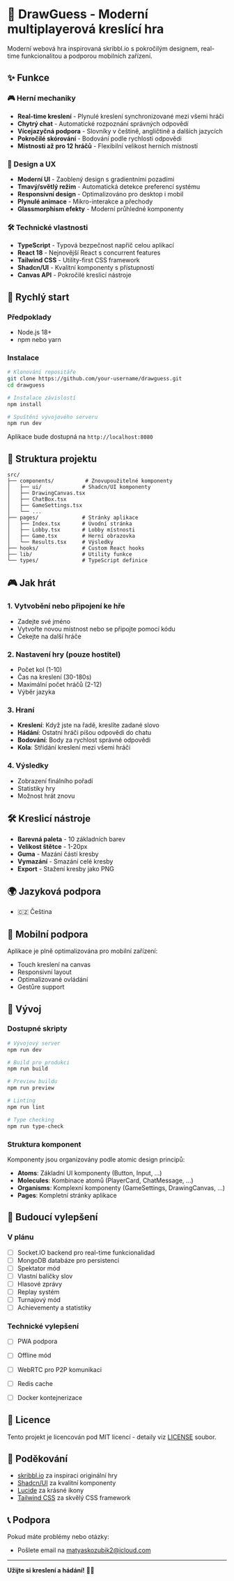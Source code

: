 
# 🎨 DrawGuess - Moderní multiplayerová kreslící hra

Moderní webová hra inspirovaná skribbl.io s pokročilým designem, real-time funkcionalitou a podporou mobilních zařízení.

## ✨ Funkce

### 🎮 Herní mechaniky
- **Real-time kreslení** - Plynulé kreslení synchronizované mezi všemi hráči
- **Chytrý chat** - Automatické rozpoznání správných odpovědí
- **Vícejazyčná podpora** - Slovníky v češtině, angličtině a dalších jazycích
- **Pokročilé skórování** - Bodování podle rychlosti odpovědi
- **Místnosti až pro 12 hráčů** - Flexibilní velikost herních místností

### 🎨 Design a UX
- **Moderní UI** - Zaoblený design s gradientními pozadími
- **Tmavý/světlý režim** - Automatická detekce preferencí systému
- **Responsivní design** - Optimalizováno pro desktop i mobil
- **Plynulé animace** - Mikro-interakce a přechody
- **Glassmorphism efekty** - Moderní průhledné komponenty

### 🛠️ Technické vlastnosti
- **TypeScript** - Typová bezpečnost napříč celou aplikací
- **React 18** - Nejnovější React s concurrent features
- **Tailwind CSS** - Utility-first CSS framework
- **Shadcn/UI** - Kvalitní komponenty s přístupností
- **Canvas API** - Pokročilé kreslicí nástroje

## 🚀 Rychlý start

### Předpoklady
- Node.js 18+ 
- npm nebo yarn

### Instalace
```bash
# Klonování repositáře
git clone https://github.com/your-username/drawguess.git
cd drawguess

# Instalace závislostí
npm install

# Spuštění vývojového serveru
npm run dev
```

Aplikace bude dostupná na `http://localhost:8080`

## 📁 Struktura projektu

```
src/
├── components/          # Znovupoužitelné komponenty
│   ├── ui/             # Shadcn/UI komponenty
│   ├── DrawingCanvas.tsx
│   ├── ChatBox.tsx
│   ├── GameSettings.tsx
│   └── ...
├── pages/              # Stránky aplikace
│   ├── Index.tsx       # Úvodní stránka
│   ├── Lobby.tsx       # Lobby místnosti
│   ├── Game.tsx        # Herní obrazovka
│   └── Results.tsx     # Výsledky
├── hooks/              # Custom React hooks
├── lib/                # Utility funkce
└── types/              # TypeScript definice
```

## 🎮 Jak hrát

### 1. Vytvobění nebo připojení ke hře
- Zadejte své jméno
- Vytvořte novou místnost nebo se připojte pomocí kódu
- Čekejte na další hráče

### 2. Nastavení hry (pouze hostitel)
- Počet kol (1-10)
- Čas na kreslení (30-180s)
- Maximální počet hráčů (2-12)
- Výběr jazyka

### 3. Hraní
- **Kreslení**: Když jste na řadě, kreslíte zadané slovo
- **Hádání**: Ostatní hráči píšou odpovědi do chatu
- **Bodování**: Body za rychlost správné odpovědi
- **Kola**: Střídání kreslení mezi všemi hráči

### 4. Výsledky
- Zobrazení finálního pořadí
- Statistiky hry
- Možnost hrát znovu

## 🛠️ Kreslicí nástroje

- **Barevná paleta** - 10 základních barev
- **Velikost štětce** - 1-20px
- **Guma** - Mazání částí kresby
- **Vymazání** - Smazání celé kresby
- **Export** - Stažení kresby jako PNG

## 🌍 Jazyková podpora

- 🇨🇿 Čeština

## 📱 Mobilní podpora

Aplikace je plně optimalizována pro mobilní zařízení:
- Touch kreslení na canvas
- Responsivní layout
- Optimalizované ovládání
- Gestůre support

## 🔧 Vývoj

### Dostupné skripty

```bash
# Vývojový server
npm run dev

# Build pro produkci
npm run build

# Preview buildu
npm run preview

# Linting
npm run lint

# Type checking
npm run type-check
```

### Struktura komponent

Komponenty jsou organizovány podle atomic design principů:
- **Atoms**: Základní UI komponenty (Button, Input, ...)
- **Molecules**: Kombinace atomů (PlayerCard, ChatMessage, ...)
- **Organisms**: Komplexní komponenty (GameSettings, DrawingCanvas, ...)
- **Pages**: Kompletní stránky aplikace

## 🎯 Budoucí vylepšení

### V plánu
- [ ] Socket.IO backend pro real-time funkcionalidad
- [ ] MongoDB databáze pro persistenci
- [ ] Spektator mód
- [ ] Vlastní balíčky slov
- [ ] Hlasové zprávy
- [ ] Replay systém
- [ ] Turnajový mód
- [ ] Achievementy a statistiky

### Technické vylepšení
- [ ] PWA podpora
- [ ] Offline mód
- [ ] WebRTC pro P2P komunikaci
- [ ] Redis cache
- [ ] Docker kontejnerizace


## 📄 Licence

Tento projekt je licencován pod MIT licencí - detaily viz [LICENSE](LICENSE) soubor.

## 🙏 Poděkování

- [skribbl.io](https://skribbl.io) za inspiraci originální hry
- [Shadcn/UI](https://ui.shadcn.com) za kvalitní komponenty
- [Lucide](https://lucide.dev) za krásné ikony
- [Tailwind CSS](https://tailwindcss.com) za skvělý CSS framework

## 📞 Podpora

Pokud máte problémy nebo otázky:
- Pošlete email na matyaskozubik2@icloud.com

---

**Užijte si kreslení a hádání!** 🎨✨
